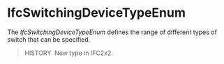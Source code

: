 IfcSwitchingDeviceTypeEnum
==========================

The _IfcSwitchingDeviceTypeEnum_ defines the range of different types of switch that can be specified.

> HISTORY&nbsp; New type in IFC2x2.
